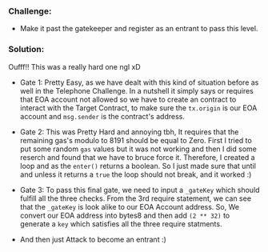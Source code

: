 ### Challenge:
- Make it past the gatekeeper and register as an entrant to pass this level.

### Solution:
Oufff!! This was a really hard one ngl xD

- Gate 1:
Pretty Easy, as we have dealt with this kind of situation before as well in the Telephone Challenge.
In a nutshell it simply says or requires that EOA account not allowed so we have to create an contract to interact with the Target Contract, to make sure the `tx.origin` is our EOA account and `msg.sender` is the contract's address.

- Gate 2:
This was Pretty Hard and annoying tbh, It requires that the remaining gas's modulo to 8191 should be equal to Zero.
First I tried to put some random `gas` values but it was not working and then I did some reserch and found that we have to bruce force it. Therefore, I created a loop and as the `enter()` returns a boolean. So I just made sure that until and unless it returns a `true` the loop should not break, and it worked :)

- Gate 3:
To pass this final gate, we need to input a `_gateKey` which should fulfill all the three checks.
From the 3rd require statement, we can see that the `_gateKey` is look alike to our EOA Account address. So, We convert our EOA address into bytes8 and then add `(2 ** 32)` to generate a `key` which satisfies all the three require statments.

- And then just Attack to become an entrant :)